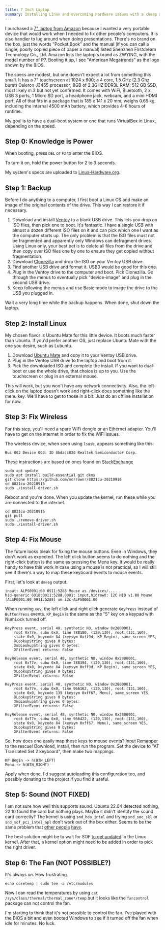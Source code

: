 ```yaml
---
title: 7 Inch Laptop
summary: Installing Linux and overcoming hardware issues with a cheap and small laptop.
---
```


I purchased a [7" laptop from Amazon](https://smile.amazon.com/gp/product/B09CQ22335/ref=ppx_yo_dt_b_asin_title_o04_s00?ie=UTF8&th=1) because I wanted a very portable device that would work when I needed to fix other people's computers. It is also handier to lug around when doing presentations. There's no brand on the box, just the words "Pocket Book" and the manual (if you can call a single, poorly copied piece of paper a manual) listed Shenzhen Firstdream Technology Co., Ltd. Amazon lists the laptop's brand as ZWYING, with the model number of P7. Booting it up, I see "American Megatrends" as the logo shown by the BIOS.

The specs are modest, but one doesn't expect a lot from something this small. It has a 7" touchscreen at 1024 x 600; a 4 core, 1.5 GHz (2.3 Ghz burst) Celeron J3455 processor; 8GB of 2.3GHZ DDR3L RAM; 512 GB SSD, most likely m.2 but not yet confirmed. It comes with WiFi, Bluetooth, 2 x USB 3 ports, 1 Micro SD port, a headphone jack, webcam, and a mini HDMI port. All of that fits in a package that is 185 x 141 x 20 mm, weighs 0.65 kg, including the internal 4500 mAh battery, which provides 4-6 hours of runtime.

My goal is to have a dual-boot system or one that runs VirtualBox in Linux, depending on the speed.


Step 0: Knowledge is Power
--------------------------

When booting, press `DEL` or `F2` to enter the BIOS.

To turn it on, hold the power button for 2 to 3 seconds.

My system's specs are uploaded to [Linux-Hardware.org](https://linux-hardware.org/?probe=a2a881793d).


Step 1: Backup
--------------

Before I do anything to a computer, I first boot a Linux OS and make an image of the original contents of the drive. This way I can restore it if necessary.

1. Download and install [Ventoy](https://www.ventoy.net/en/download.html) to a blank USB drive. This lets you drop on ISO files, then pick one to boot. It's fantastic. I have a single USB with almost a dozen different ISO files on it and can pick which one I want as the computer starts up. The only problem is that the ISO files must not be fragmented and apparently only Windows can defragment drives. Using Linux only, your best bet is to delete all files from the drive and then copy over ISO files one by one to ensure they get copied without fragmentation.
2. Download [Clonezilla](https://clonezilla.org/downloads.php) and drop the ISO on your Ventoy USB drive.
3. Find another USB drive and format it. USB3 would be good for this one.
4. Plug in the Ventoy drive to the computer and boot. Pick Clonezilla. Go through the menus to eventually pick "device-image" and plug in the second USB drive.
5. Keep following the menus and use Basic mode to image the drive to the USB you plugged in.

Wait a very long time while the backup happens. When done, shut down the laptop.


Step 2: Install Linux
---------------------

My chosen flavor is Ubuntu Mate for this little device. It boots much faster than Ubuntu. If you'd prefer another OS, just replace Ubuntu Mate with the one you desire, such as Lubuntu.

1. Download [Ubuntu Mate](https://ubuntu-mate.org/) and copy it to your Ventoy USB drive.
2. Plug in the Ventoy USB drive to the laptop and boot from it.
3. Pick the downloaded ISO and complete the install. If you want to dual-boot or use the whole drive, that choice is up to you. Use the touchscreen or plug in an external mouse.

This will work, but you won't have any network connectivity. Also, the left-click on the laptop doesn't work and right-click does something like the menu key. We'll have to get to those in a bit. Just do an offline installation for now.


Step 3: Fix Wireless
--------------------

For this step, you'll need a spare WiFi dongle or an Ethernet adapter. You'll have to get on the internet in order to fix the WiFi issues.

The wireless device, when seen using `lsusb`, appears something like this:

    Bus 002 Device 003: ID 0bda:c820 Realtek Semiconductor Corp.

These instructions are based on ones found on [StackExchange](https://askubuntu.com/questions/1303035/rtl8821cu-wifi-bluetooth-usb-0bdac820)

    sudo apt update
    sudo apt install build-essential git dkms
    git clone https://github.com/morrownr/8821cu-20210916
    cd 8821cu-20210916
    sudo ./install-driver.sh

Reboot and you're done. When you update the kernel, run these while you are connected to the internet.

    cd 8821cu-20210916
    git pull
    sudo ./remove-driver.sh
    sudo ./install-driver.sh


Step 4: Fix Mouse
-----------------

The future looks bleak for fixing the mouse buttons. Even in Windows, they don't work as expected. The left click button seems to do nothing and the right-click button is the same as pressing the Menu key. It would be really handy to have this work in case using a mouse is not practical, so I will still see if there's a way to map these keyboard events to mouse events.

First, let's look at `dmesg` output.

    input: ALPS0001:00 0911:5288 Mouse as /devices/....
    hid-generic 0018:0911:5288.0001: input,hidraw0: I2C HID v1.00 Mouse [ALSP0001:00 0911:5288] on i2c-ALPS0001:00

When running `xev`, the left click and right click generate `KeyPress` instead of `ButtonPress` events. `KP_Begin` is the same as the "5" key on a keypad with NumLock turned off.

    KeyPress event, serial 48, synthetic NO, window 0x2800001,
        root 0x77e, subw 0x0, time 788180, (129,130), root:(131,160),
        state 0x0, keycode 84 (keysym 0xff9d, KP_Begin), same_screen YES,
        XLookupString gives 0 bytes:
        XmbLookupString gives 0 bytes:
        XFilterEvent returns: False

    KeyRelease event, serial 48, synthetic NO, window 0x2800001,
        root 0x77e, subw 0x0, time 788394, (129,130), root:(131,160),
        state 0x0, keycode 84 (keysym 0xff9d, KP_Begin), same_screen YES,
        XLookupString gives 0 bytes:
        XFilterEvent returns: False

    KeyPress event, serial 48, synthetic NO, window 0x2800001,
        root 0x77e, subw 0x0, time 966162, (129,130), root:(131,160),
        state 0x0, keycode 135 (keysym 0xff67, Menu), same_screen YES,
        XLookupString gives 0 bytes:
        XmbLookupString gives 0 bytes:
        XFilterEvent returns: False

    KeyRelease event, serial 48, synthetic NO, window 0x2800001,
        root 0x77e, subw 0x0, time 966422, (129,130), root:(131,160),
        state 0x0, keycode 84 (keysym 0xff67, Menu), same_screen YES,
        XLookupString gives 0 bytes:
        XFilterEvent returns: False

So, how does one easily map these keys to mouse events? [Input Remapper](https://github.com/sezanzeb/input-remapper/) to the rescue! Download, install, then run the program. Set the device to "AT Translated Set 2 keyboard", then make two mappings.

    KP Begin -> h(BTN_LEFT)
    Menu -> h(BTN_RIGHT)

Apply when done. I'd suggest autoloading this configuration too, and possibly donating to the project if you find it useful.


Step 5: Sound (NOT FIXED)
-------------------------

I am not sure how well this supports sound. Ubuntu 22.04 detected nothing, 22.10 found the card but nothing plays. Maybe it didn't identify the sound card correctly? The kernel is using `snd_hda_intel` and trying `snd_soc_skl` or `snd_sof_pci_intel_apl` don't work out of the box either. Seems to be the same problem that [other people](https://askubuntu.com/questions/1351816/intel-j3455-dummy-sound-issue-snd-intel) [have](https://forum.mxlinux.org/viewtopic.php?t=66187).

The best solution might be to wait for SOF [to get updated](https://github.com/thesofproject/linux/pull/2962) in the Linux kernel. After that, a kernel option might need to be added in order to pick the right driver.


Step 6: The Fan (NOT POSSIBLE?)
-------------------------------

It's always on. How frustrating.

    echo coretemp | sudo tee -a /etc/modules

Now I can read the temperatures by using `cat /sys/class/thermal/thermal_zone*/temp` but it looks like the `fancontrol` package can not control the fan.

I'm starting to think that it's not possible to control the fan. I've played with the BIOS a bit and even booted Windows to see if it turned off the fan when idle for minutes. No luck.
